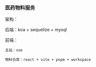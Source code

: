 ### 医药物料服务

架构：

后端：koa + sequelize + mysql

前端：

    主站：vue

    物料仓库：react + vite + pnpm + workspace
